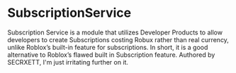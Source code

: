 # SubscriptionService
Subscription Service is a module that utilizes Developer Products to allow developers to create Subscriptions costing Robux rather than real currency, unlike Roblox’s built-in feature for subscriptions. In short, it is a good alternative to Roblox’s flawed built in Subscription feature. Authored by SECRXETT, I'm just irritating further on it.
